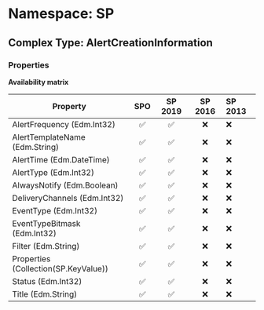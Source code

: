 # Namespace: SP

## Complex Type: AlertCreationInformation

### Properties

**Availability matrix**

Property | SPO | SP 2019 | SP 2016 | SP 2013
----------|:---:|:-------:|:-------:|:-------
AlertFrequency (Edm.Int32) | ✅ | ✅ | ❌ | ❌
AlertTemplateName (Edm.String) | ✅ | ✅ | ❌ | ❌
AlertTime (Edm.DateTime) | ✅ | ✅ | ❌ | ❌
AlertType (Edm.Int32) | ✅ | ✅ | ❌ | ❌
AlwaysNotify (Edm.Boolean) | ✅ | ✅ | ❌ | ❌
DeliveryChannels (Edm.Int32) | ✅ | ✅ | ❌ | ❌
EventType (Edm.Int32) | ✅ | ✅ | ❌ | ❌
EventTypeBitmask (Edm.Int32) | ✅ | ✅ | ❌ | ❌
Filter (Edm.String) | ✅ | ✅ | ❌ | ❌
Properties (Collection(SP.KeyValue)) | ✅ | ✅ | ❌ | ❌
Status (Edm.Int32) | ✅ | ✅ | ❌ | ❌
Title (Edm.String) | ✅ | ✅ | ❌ | ❌
